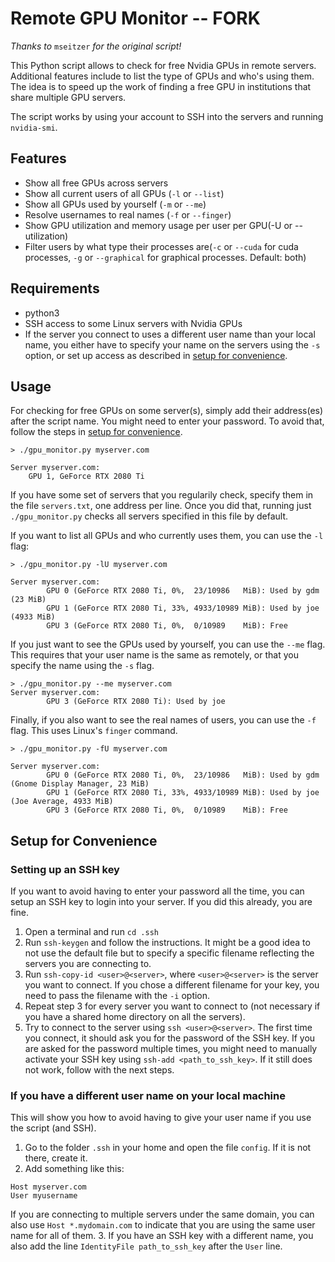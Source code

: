 # Remote GPU Monitor -- FORK
*Thanks to* `mseitzer` *for the original script!*

This Python script allows to check for free Nvidia GPUs in remote servers.
Additional features include to list the type of GPUs and who's using them.
The idea is to speed up the work of finding a free GPU in institutions that share multiple GPU servers.

The script works by using your account to SSH into the servers and running `nvidia-smi`.

## Features

- Show all free GPUs across servers
- Show all current users of all GPUs (`-l` or `--list`)
- Show all GPUs used by yourself (`-m` or `--me`)
- Resolve usernames to real names (`-f` or `--finger`)
- Show GPU utilization and memory usage per user per GPU(-U or --utilization)
- Filter users by what type their processes are(`-c` or `--cuda` for cuda processes, `-g` or `--graphical` for graphical processes. Default: both)

## Requirements

- python3
- SSH access to some Linux servers with Nvidia GPUs
- If the server you connect to uses a different user name than your local name, you either have to specify your name on the servers using the `-s` option, or set up access as described in [setup for convenience](#setup-for-convenience).

## Usage

For checking for free GPUs on some server(s), simply add their address(es) after the script name.
You might need to enter your password. To avoid that, follow the steps in [setup for convenience](#setup-for-convenience).

```
> ./gpu_monitor.py myserver.com

Server myserver.com:
	GPU 1, GeForce RTX 2080 Ti
```

If you have some set of servers that you regularily check, specify them in the file `servers.txt`, one address per line.
Once you did that, running just `./gpu_monitor.py` checks all servers specified in this file by default.

If you want to list all GPUs and who currently uses them, you can use the `-l` flag:
```
> ./gpu_monitor.py -lU myserver.com

Server myserver.com:
        GPU 0 (GeForce RTX 2080 Ti, 0%,  23/10986   MiB): Used by gdm (23 MiB)      
        GPU 1 (GeForce RTX 2080 Ti, 33%, 4933/10989 MiB): Used by joe (4933 MiB)
        GPU 3 (GeForce RTX 2080 Ti, 0%,  0/10989    MiB): Free
```

If you just want to see the GPUs used by yourself, you can use the `--me` flag.
This requires that your user name is the same as remotely, or that you specify the name using the `-s` flag.
```
> ./gpu_monitor.py --me myserver.com
Server myserver.com:
        GPU 3 (GeForce RTX 2080 Ti): Used by joe
```

Finally, if you also want to see the real names of users, you can use the `-f` flag.
This uses Linux's `finger` command.
```
> ./gpu_monitor.py -fU myserver.com

Server myserver.com:
      	GPU 0 (GeForce RTX 2080 Ti, 0%,  23/10986   MiB): Used by gdm (Gnome Display Manager, 23 MiB)      
      	GPU 1 (GeForce RTX 2080 Ti, 33%, 4933/10989 MiB): Used by joe (Joe Average, 4933 MiB)
        GPU 3 (GeForce RTX 2080 Ti, 0%,  0/10989    MiB): Free
```

## Setup for Convenience

### Setting up an SSH key
If you want to avoid having to enter your password all the time, you can setup an SSH key to login into your server.
If you did this already, you are fine.

1. Open a terminal and run `cd .ssh`
2. Run `ssh-keygen` and follow the instructions.
It might be a good idea to not use the default file but to specify a specific filename reflecting the servers you are connecting to.
3. Run `ssh-copy-id <user>@<server>`, where `<user>@<server>` is the server you want to connect. If you chose a different filename for your key, you need to pass the filename with the `-i` option.
4. Repeat step 3 for every server you want to connect to (not necessary if you have a shared home directory on all the servers).
5. Try to connect to the server using `ssh <user>@<server>`.
The first time you connect, it should ask you for the password of the SSH key.
If you are asked for the password multiple times, you might need to manually activate your SSH key using `ssh-add <path_to_ssh_key>`.
If it still does not work, follow with the next steps.

### If you have a different user name on your local machine

This will show you how to avoid having to give your user name if you use the script (and SSH).

1. Go to the folder `.ssh` in your home and open the file `config`.
If it is not there, create it.
2. Add something like this:
```
Host myserver.com
User myusername
```
If you are connecting to multiple servers under the same domain, you can also use `Host *.mydomain.com` to indicate that you are using the same user name for all of them.
3. If you have an SSH key with a different name, you also add the line `IdentityFile path_to_ssh_key` after the `User` line.
